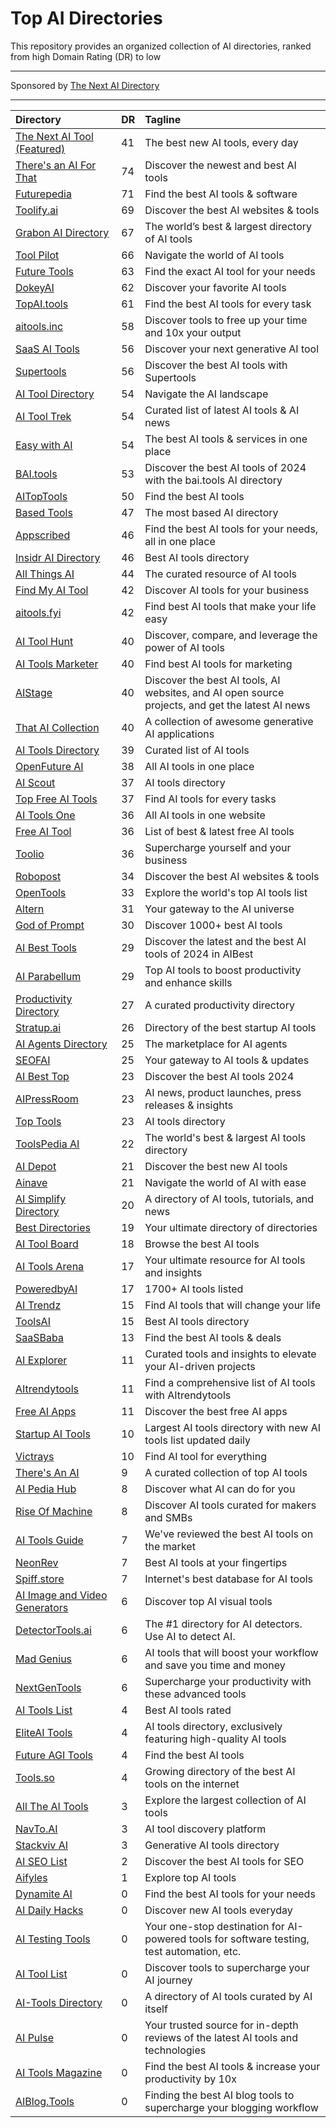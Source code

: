 # Top AI Directories

This repository provides an organized collection of AI directories, ranked from high Domain Rating (DR) to low

---

Sponsored by [The Next AI Directory](https://thenextaidirectory.com)

---

| Directory | DR | Tagline |
|:----------|:----------|:----------|
| [The Next AI Tool (Featured)](https://thenextaitool.com?ref=thenextaidirectory.com) | 41 | The best new AI tools, every day |
| [There's an AI For That](https://thenextaidirectory.com/go/theres-an-ai-for-that) | 74 | Discover the newest and best AI tools |
| [Futurepedia](https://thenextaidirectory.com/go/futurepedia) | 71 | Find the best AI tools & software |
| [Toolify.ai](https://thenextaidirectory.com/go/toolify-ai) | 69 | Discover the best AI websites & tools |
| [Grabon AI Directory](https://thenextaidirectory.com/go/grabon-ai-directory) | 67 | The world’s best & largest directory of AI tools |
| [Tool Pilot](https://thenextaidirectory.com/go/tool-pilot) | 66 | Navigate the world of AI tools |
| [Future Tools](https://thenextaidirectory.com/go/future-tools) | 63 | Find the exact AI tool for your needs |
| [DokeyAI](https://thenextaidirectory.com/go/dokeyai) | 62 | Discover your favorite AI tools |
| [TopAI.tools](https://thenextaidirectory.com/go/topai-tools) | 61 | Find the best AI tools for every task |
| [aitools.inc](https://thenextaidirectory.com/go/aitools-inc) | 58 | Discover tools to free up your time and 10x your output |
| [SaaS AI Tools](https://thenextaidirectory.com/go/saas-ai-tools) | 56 | Discover your next generative AI tool |
| [Supertools](https://thenextaidirectory.com/go/supertools) | 56 | Discover the best AI tools with Supertools |
| [AI Tool Directory](https://thenextaidirectory.com/go/ai-tool-directory) | 54 | Navigate the AI landscape |
| [AI Tool Trek](https://thenextaidirectory.com/go/ai-tool-trek) | 54 | Curated list of latest AI tools & AI news |
| [Easy with AI](https://thenextaidirectory.com/go/easy-with-ai) | 54 | The best AI tools & services in one place |
| [BAI.tools](https://thenextaidirectory.com/go/bai-tools) | 53 | Discover the best AI tools of 2024 with the bai.tools AI directory |
| [AITopTools](https://thenextaidirectory.com/go/aitoptools) | 50 | Find the best AI tools |
| [Based Tools](https://thenextaidirectory.com/go/based-tools) | 47 | The most based AI directory |
| [Appscribed](https://thenextaidirectory.com/go/appscribed) | 46 | Find the best AI tools for your needs, all in one place |
| [Insidr AI Directory](https://thenextaidirectory.com/go/insidr-ai-directory) | 46 | Best AI tools directory |
| [All Things AI](https://thenextaidirectory.com/go/all-things-ai) | 44 | The curated resource of AI tools |
| [Find My AI Tool](https://thenextaidirectory.com/go/find-my-ai-tool) | 42 | Discover AI tools for your business |
| [aitools.fyi](https://thenextaidirectory.com/go/aitools-fyi) | 42 | Find best AI tools that make your life easy |
| [AI Tool Hunt](https://thenextaidirectory.com/go/ai-tool-hunt) | 40 | Discover, compare, and leverage the power of AI tools |
| [AI Tools Marketer](https://thenextaidirectory.com/go/ai-tools-marketer) | 40 | Find best AI tools for marketing |
| [AIStage](https://thenextaidirectory.com/go/aistage) | 40 | Discover the best AI tools, AI websites, and AI open source projects, and get the latest AI news |
| [That AI Collection](https://thenextaidirectory.com/go/that-ai-collection) | 40 | A collection of awesome generative AI applications |
| [AI Tools Directory](https://thenextaidirectory.com/go/ai-tools-directory-2) | 39 | Curated list of AI tools |
| [OpenFuture AI](https://thenextaidirectory.com/go/openfuture-ai) | 38 | All AI tools in one place |
| [AI Scout](https://thenextaidirectory.com/go/ai-scout) | 37 | AI tools directory |
| [Top Free AI Tools](https://thenextaidirectory.com/go/top-free-ai-tools) | 37 | Find AI tools for every tasks |
| [AI Tools One](https://thenextaidirectory.com/go/ai-tools-one) | 36 | All AI tools in one website |
| [Free AI Tool](https://thenextaidirectory.com/go/free-ai-tool) | 36 | List of best & latest free AI tools |
| [Toolio](https://thenextaidirectory.com/go/toolio) | 36 | Supercharge yourself and your business |
| [Robopost](https://thenextaidirectory.com/go/robopost) | 34 | Discover the best AI websites & tools |
| [OpenTools](https://thenextaidirectory.com/go/opentools) | 33 | Explore the world's top AI tools list |
| [Altern](https://thenextaidirectory.com/go/altern) | 31 | Your gateway to the AI universe |
| [God of Prompt](https://thenextaidirectory.com/go/god-of-prompt) | 30 | Discover 1000+ best AI tools |
| [AI Best Tools](https://thenextaidirectory.com/go/ai-best-tools) | 29 | Discover the latest and the best AI tools of 2024 in AIBest |
| [AI Parabellum](https://thenextaidirectory.com/go/ai-parabellum) | 29 | Top AI tools to boost productivity and enhance skills |
| [Productivity Directory](https://thenextaidirectory.com/go/productivity-directory) | 27 | A curated productivity directory |
| [Stratup.ai](https://thenextaidirectory.com/go/stratup-ai) | 26 | Directory of the best startup AI tools |
| [AI Agents Directory](https://thenextaidirectory.com/go/ai-agents-directory) | 25 | The marketplace for AI agents |
| [SEOFAI](https://thenextaidirectory.com/go/seofai) | 25 | Your gateway to AI tools & updates |
| [AI Best Top](https://thenextaidirectory.com/go/ai-best-top) | 23 | Discover the best AI tools 2024 |
| [AIPressRoom](https://thenextaidirectory.com/go/aipressroom) | 23 | AI news, product launches, press releases & insights |
| [Top Tools](https://thenextaidirectory.com/go/top-tools) | 23 | AI tools directory |
| [ToolsPedia AI](https://thenextaidirectory.com/go/toolspedia-ai) | 22 | The world's best & largest AI tools directory |
| [AI Depot](https://thenextaidirectory.com/go/ai-depot) | 21 | Discover the best new AI tools |
| [Ainave](https://thenextaidirectory.com/go/ainave) | 21 | Navigate the world of AI with ease |
| [AI Simplify Directory](https://thenextaidirectory.com/go/ai-simplify-directory) | 20 | A directory of AI tools, tutorials, and news |
| [Best Directories](https://thenextaidirectory.com/go/best-directories) | 19 | Your ultimate directory of directories |
| [AI Tool Board](https://thenextaidirectory.com/go/ai-tool-board) | 18 | Browse the best AI tools |
| [AI Tools Arena](https://thenextaidirectory.com/go/ai-tools-arena) | 17 | Your ultimate resource for AI tools and insights |
| [PoweredbyAI](https://thenextaidirectory.com/go/poweredbyai) | 17 | 1700+ AI tools listed |
| [AI Trendz](https://thenextaidirectory.com/go/ai-trendz) | 15 | Find AI tools that will change your life |
| [ToolsAI](https://thenextaidirectory.com/go/toolsai) | 15 | Best AI tools directory |
| [SaaSBaba](https://thenextaidirectory.com/go/saasbaba) | 13 | Find the best AI tools & deals |
| [AI Explorer](https://thenextaidirectory.com/go/ai-explorer) | 11 | Curated tools and insights to elevate your AI-driven projects |
| [AItrendytools](https://thenextaidirectory.com/go/aitrendytools) | 11 | Find a comprehensive list of AI tools with AItrendytools |
| [Free AI Apps](https://thenextaidirectory.com/go/free-ai-apps) | 11 | Discover the best free AI apps |
| [Startup AI Tools](https://thenextaidirectory.com/go/startup-ai-tools) | 10 | Largest AI tools directory with new AI tools list updated daily |
| [Victrays](https://thenextaidirectory.com/go/victrays) | 10 | Find AI tool for everything |
| [There's An AI](https://thenextaidirectory.com/go/theres-an-ai) | 9 | A curated collection of top AI tools |
| [AI Pedia Hub](https://thenextaidirectory.com/go/ai-pedia-hub) | 8 | Discover what AI can do for you |
| [Rise Of Machine](https://thenextaidirectory.com/go/rise-of-machine) | 8 | Discover AI tools curated for makers and SMBs |
| [AI Tools Guide](https://thenextaidirectory.com/go/ai-tools-guide) | 7 | We've reviewed the best AI tools on the market |
| [NeonRev](https://thenextaidirectory.com/go/neonrev) | 7 | Best AI tools at your fingertips |
| [Spiff.store](https://thenextaidirectory.com/go/spiff-store) | 7 | Internet's best database for AI tools |
| [AI Image and Video Generators](https://thenextaidirectory.com/go/ai-image-and-video-generators) | 6 | Discover top AI visual tools |
| [DetectorTools.ai](https://thenextaidirectory.com/go/detectortools-ai) | 6 | The #1 directory for AI detectors. Use AI to detect AI. |
| [Mad Genius](https://thenextaidirectory.com/go/mad-genius) | 6 | AI tools that will boost your workflow and save you time and money |
| [NextGenTools](https://thenextaidirectory.com/go/nextgentools) | 6 | Supercharge your productivity with these advanced tools |
| [AI Tools List](https://thenextaidirectory.com/go/ai-tools-list) | 4 | Best AI tools rated |
| [EliteAI Tools](https://thenextaidirectory.com/go/eliteai-tools) | 4 | AI tools directory, exclusively featuring high-quality AI tools |
| [Future AGI Tools](https://thenextaidirectory.com/go/future-agi-tools) | 4 | Find the best AI tools |
| [Tools.so](https://thenextaidirectory.com/go/tools-so) | 4 | Growing directory of the best AI tools on the internet |
| [All The AI Tools](https://thenextaidirectory.com/go/all-the-ai-tools) | 3 | Explore the largest collection of AI tools |
| [NavTo.AI](https://thenextaidirectory.com/go/navto-ai) | 3 | AI tool discovery platform |
| [Stackviv AI](https://thenextaidirectory.com/go/stackviv-ai) | 3 | Generative AI tools directory  |
| [AI SEO List](https://thenextaidirectory.com/go/ai-seo-list) | 2 | Discover the best AI tools for SEO |
| [Aifyles](https://thenextaidirectory.com/go/aifyles) | 1 | Explore top AI tools |
| [Dynamite AI](https://thenextaidirectory.com/go/dynamite-ai) | 0 | Find the best AI tools for your needs |
| [AI Daily Hacks](https://thenextaidirectory.com/go/ai-daily-hacks) | 0 | Discover new AI tools everyday |
| [AI Testing Tools](https://thenextaidirectory.com/go/ai-testing-tools) | 0 | Your one-stop destination for AI-powered tools for software testing, test automation, etc. |
| [AI Tool List](https://thenextaidirectory.com/go/ai-tool-list) | 0 | Discover tools to supercharge your AI journey |
| [AI-Tools Directory](https://thenextaidirectory.com/go/ai-tools-directory) | 0 | A directory of AI tools curated by AI itself |
| [AI Pulse](https://thenextaidirectory.com/go/ai-pulse) | 0 | Your trusted source for in-depth reviews of the latest AI tools and technologies |
| [AI Tools Magazine](https://thenextaidirectory.com/go/ai-tools-magazine) | 0 | Find the best AI tools & increase your productivity by 10x |
| [AIBlog.Tools](https://thenextaidirectory.com/go/aiblog-tools) | 0 | Finding the best AI blog tools to supercharge your blogging workflow |
